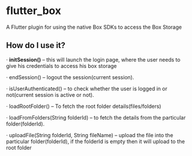 # flutter_box

A Flutter plugin for using the native Box SDKs to access the Box Storage


## How do I use it? 

· **initSession()** – this will launch the login page, where the user needs to give his credentials to access his box storage

· endSession() – logout the session(current session).

· isUserAuthenticated() – to check whether the user is logged in or not(current session is active or not).

· loadRootFolder() – To fetch the root folder details(files/folders)

· loadFromFolders(String folderId) – to fetch the details from the particular folder(folderId).

· uploadFile(String folderId, String fileName) – upload the file into the particular folder(folderId), if the folderId is empty then it will upload to the root folder


